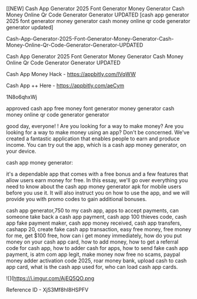 [[NEW] Cash App Generator 2025 Font Generator Money Generator Cash Money Online Qr Code Generator Generator UPDATED [cash app generator 2025 font generator money generator cash money online qr code generator generator updated]

Cash-App-Generator-2025-Font-Generator-Money-Generator-Cash-Money-Online-Qr-Code-Generator-Generator-UPDATED

Cash App Generator 2025 Font Generator Money Generator Cash Money Online Qr Code Generator Generator UPDATED

Cash App Money Hack -  https://appbitly.com/IVqWW


Cash App ++ Here - https://appbitly.com/aeCym


1N8o6qhxWj

approved cash app free money font generator money generator cash money online qr code generator generator

good day, everyone! ! Are you looking for a way to make money? Are you looking for a way to make money using an app? Don't be concerned. We've created a fantastic application that enables people to earn and produce income. You can try out the app, which is a cash app money generator, on your device.

cash app money generator:

it's a dependable app that comes with a free bonus and a few features that allow users earn money for free. In this essay, we'll go over everything you need to know about the cash app money generator apk for mobile users before you use it. It will also instruct you on how to use the app, and we will provide you with promo codes to gain additional bonuses.

cash app generator,750 to my cash app, apps to accept payments, can someone take back a cash app payment, cash app 100 thieves code, cash app fake payment maker, cash app money received, cash app transfers, cashapp 20, create fake cash app transaction, easy free money, free money for me, get $100 free, how can i get money immediately, how do you put money on your cash app card, how to add money, how to get a referral code for cash app, how to adder cash for apps, how to send fake cash app payment, is atm com app legit, make money now free no scams, paypal money adder activation code 2025, roar money bank, upload cash to cash app card, what is the cash app used for, who can load cash app cards.

![](https://i.imgur.com/AjEQ5QO.png

Reference ID - XjS3Mf8hI8HSPFV